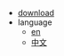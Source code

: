 <!--
 * @Author: your name
 * @Date: 2020-03-12 12:31:14
 * @LastEditTime: 2020-03-12 12:31:15
 * @LastEditors: Please set LastEditors
 * @Description: In User Settings Edit
 * @FilePath: \docs\_navbar.md
 -->
- [download](/download)
- language
  - [en](/)
  - [中文](/zh-cn)